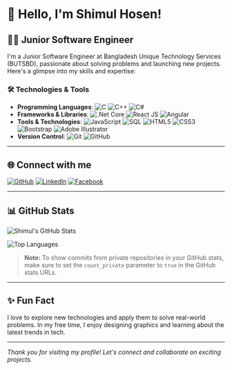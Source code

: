 # 👋 Hello, I'm Shimul Hosen!

## 🧑‍💻 Junior Software Engineer

I'm a Junior Software Engineer at Bangladesh Unique Technology Services (BUTSBD), passionate about solving problems and launching new projects. Here's a glimpse into my skills and expertise:

### 🛠️ Technologies & Tools
- **Programming Languages**: ![C](https://img.shields.io/badge/-C-A8B9CC?style=for-the-badge&logo=c&logoColor=white) ![C++](https://img.shields.io/badge/-C++-00599C?style=for-the-badge&logo=cplusplus&logoColor=white) ![C#](https://img.shields.io/badge/-C%23-239120?style=for-the-badge&logo=csharp&logoColor=white)
- **Frameworks & Libraries**: ![.Net Core](https://img.shields.io/badge/-.Net_Core-512BD4?style=for-the-badge&logo=dotnet&logoColor=white) ![React JS](https://img.shields.io/badge/-React_JS-61DAFB?style=for-the-badge&logo=react&logoColor=black) ![Angular](https://img.shields.io/badge/-Angular-DD0031?style=for-the-badge&logo=angular&logoColor=white)
- **Tools & Technologies**: ![JavaScript](https://img.shields.io/badge/-JavaScript-F7DF1E?style=for-the-badge&logo=javascript&logoColor=black) ![SQL](https://img.shields.io/badge/-SQL-4479A1?style=for-the-badge&logo=sql&logoColor=white) ![HTML5](https://img.shields.io/badge/-HTML5-E34F26?style=for-the-badge&logo=html5&logoColor=white) ![CSS3](https://img.shields.io/badge/-CSS3-1572B6?style=for-the-badge&logo=css3&logoColor=white) ![Bootstrap](https://img.shields.io/badge/-Bootstrap-563D7C?style=for-the-badge&logo=bootstrap&logoColor=white) ![Adobe Illustrator](https://img.shields.io/badge/-Adobe_Illustrator-FF9A00?style=for-the-badge&logo=adobeillustrator&logoColor=white)
- **Version Control**: ![Git](https://img.shields.io/badge/-Git-F05032?style=for-the-badge&logo=git&logoColor=white) ![GitHub](https://img.shields.io/badge/-GitHub-181717?style=for-the-badge&logo=github&logoColor=white)

---

## 🌐 Connect with me
[![GitHub](https://img.shields.io/badge/GitHub-100000?style=for-the-badge&logo=github&logoColor=white)](https://github.com/shimulhosen)
[![LinkedIn](https://img.shields.io/badge/LinkedIn-0077B5?style=for-the-badge&logo=linkedin&logoColor=white)](https://www.linkedin.com/in/shimulhosen)
[![Facebook](https://img.shields.io/badge/Facebook-1877F2?style=for-the-badge&logo=facebook&logoColor=white)](https://www.facebook.com/shimulhosen)

---

## 📊 GitHub Stats

![Shimul's GitHub Stats](https://github-readme-stats.vercel.app/api?username=shimulhosen&show_icons=true&theme=radical&count_private=true)

![Top Languages](https://github-readme-stats.vercel.app/api/top-langs/?username=shimulhosen&layout=compact&theme=radical&count_private=true)

> **Note:** To show commits from private repositories in your GitHub stats, make sure to set the `count_private` parameter to `true` in the GitHub stats URLs.

---

## ✨ Fun Fact

I love to explore new technologies and apply them to solve real-world problems. In my free time, I enjoy designing graphics and learning about the latest trends in tech.

---

_Thank you for visiting my profile! Let's connect and collaborate on exciting projects._
